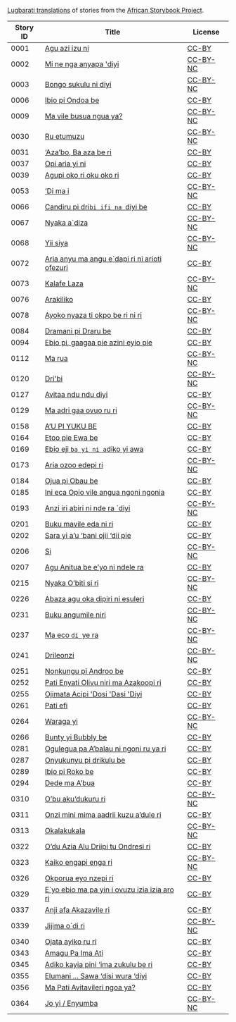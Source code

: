 [Lugbarati translations](http://my.africanstorybook.org/language/lugbarati) of stories from the [African Storybook Project](http://my.africanstorybook.org).

Story ID | Title | License
-------- | ----- | -------
0001 | [Agu azi izu ni](http://my.africanstorybook.org/stories/agu-azi-izu-ni) | [CC-BY](https://creativecommons.org/licenses/by/3.0/)
0002 | [Mi ne nga anyapa &#039;diyi](http://my.africanstorybook.org/stories/mi-ne-nga-anyapa-diyi) | [CC-BY-NC](http://creativecommons.org/licenses/by-nc/3.0/)
0003 | [Bongo sukulu ni diyi](http://my.africanstorybook.org/stories/bongo-sukulu-ni-diyi) | [CC-BY-NC](http://creativecommons.org/licenses/by-nc/3.0/)
0006 | [Ibio pi Ondoa be](http://my.africanstorybook.org/stories/ibio-pi-ondoa-be) | [CC-BY](https://creativecommons.org/licenses/by/3.0/)
0009 | [Ma vile busua ngua ya?](http://my.africanstorybook.org/stories/ma-vile-busua-ngua-ya) | [CC-BY-NC](http://creativecommons.org/licenses/by-nc/3.0/)
0030 | [Ru etumuzu](http://my.africanstorybook.org/stories/ru-etumuzu) | [CC-BY-NC](http://creativecommons.org/licenses/by-nc/3.0/)
0031 | [‘Aza’bo, Ba aza be ri](http://my.africanstorybook.org/stories/‘aza’bo-ba-aza-be-ri) | [CC-BY](https://creativecommons.org/licenses/by/3.0/)
0037 | [Opi aria yi ni](http://my.africanstorybook.org/stories/opi-aria-yi-ni) | [CC-BY](https://creativecommons.org/licenses/by/3.0/)
0039 | [Agupi oko ri oku oko ri](http://my.africanstorybook.org/stories/agupi-oko-ri-oku-oko-ri) | [CC-BY](https://creativecommons.org/licenses/by/3.0/)
0053 | [‘Di ma i](http://my.africanstorybook.org/stories/‘di-ma-i) | [CC-BY-NC](http://creativecommons.org/licenses/by-nc/3.0/)
0066 | [Candiru pi dri`bi ifi na `diyi be](http://my.africanstorybook.org/stories/candiru-pi-dribi-ifi-na-diyi-be) | [CC-BY](https://creativecommons.org/licenses/by/3.0/)
0067 | [Nyaka a`diza](http://my.africanstorybook.org/stories/nyaka-adiza) | [CC-BY-NC](http://creativecommons.org/licenses/by-nc/3.0/)
0068 | [Yii siya](http://my.africanstorybook.org/stories/yii-siya-0) | [CC-BY-NC](http://creativecommons.org/licenses/by-nc/3.0/)
0072 | [Aria anyu ma angu e`dapi ri ni arioti ofezuri](http://my.africanstorybook.org/stories/aria-anyu-ma-angu-edapi-ri-ni-arioti-ofezuri) | [CC-BY](https://creativecommons.org/licenses/by/3.0/)
0073 | [Kalafe Laza](http://my.africanstorybook.org/stories/kalafe-laza) | [CC-BY-NC](http://creativecommons.org/licenses/by-nc/3.0/)
0076 | [Arakiliko](http://my.africanstorybook.org/stories/arakiliko) | [CC-BY](https://creativecommons.org/licenses/by/3.0/)
0078 | [Ayoko nyaza ti okpo be ri ni ri](http://my.africanstorybook.org/stories/ayoko-nyaza-ti-okpo-be-ri-ni-ri) | [CC-BY-NC](http://creativecommons.org/licenses/by-nc/3.0/)
0084 | [Dramani pi Draru be](http://my.africanstorybook.org/stories/dramani-pi-draru-be) | [CC-BY](https://creativecommons.org/licenses/by/3.0/)
0094 | [Ebio pi, gaagaa pie azini eyio pie](http://my.africanstorybook.org/stories/ebio-pi-gaagaa-pie-azini-eyio-pie) | [CC-BY](https://creativecommons.org/licenses/by/3.0/)
0112 | [Ma rua](http://my.africanstorybook.org/stories/ma-rua) | [CC-BY-NC](http://creativecommons.org/licenses/by-nc/3.0/)
0120 | [Dri&#039;bi](http://my.africanstorybook.org/stories/dribi) | [CC-BY-NC](http://creativecommons.org/licenses/by-nc/3.0/)
0127 | [Avitaa ndu ndu diyi](http://my.africanstorybook.org/stories/avitaa-ndu-ndu-diyi) | [CC-BY](https://creativecommons.org/licenses/by/4.0/)
0129 | [Ma adri gaa ovuo ru ri](http://my.africanstorybook.org/stories/ma-adri-gaa-ovuo-ru-ri) | [CC-BY-NC](http://creativecommons.org/licenses/by-nc/3.0/)
0158 | [A’U PI YUKU BE](http://my.africanstorybook.org/stories/a’u-pi-yuku-be) | [CC-BY](https://creativecommons.org/licenses/by/3.0/)
0164 | [Etoo pie Ewa be](http://my.africanstorybook.org/stories/etoo-pie-ewa-be) | [CC-BY](https://creativecommons.org/licenses/by/3.0/)
0169 | [Ebio eji `ba yi ni a`diko yi awa](http://my.africanstorybook.org/stories/ebio-eji-ba-yi-ni-adiko-yi-awa) | [CC-BY](https://creativecommons.org/licenses/by/3.0/)
0173 | [Aria ozoo edepi ri](http://my.africanstorybook.org/stories/aria-ozoo-edepi-ri) | [CC-BY-NC](http://creativecommons.org/licenses/by-nc/3.0/)
0184 | [Ojua pi Obau be](http://my.africanstorybook.org/stories/ojua-pi-obau-be) | [CC-BY](https://creativecommons.org/licenses/by/3.0/)
0185 | [Ini eca Opio vile angua ngoni ngonia](http://my.africanstorybook.org/stories/ini-eca-opio-vile-angua-ngoni-ngonia) | [CC-BY](https://creativecommons.org/licenses/by/3.0/)
0193 | [Anzi iri abiri ni nde ra `diyi](http://my.africanstorybook.org/stories/anzi-iri-abiri-ni-nde-ra-diyi) | [CC-BY-NC](http://creativecommons.org/licenses/by-nc/3.0/)
0201 | [Buku mavile eda ni ri](http://my.africanstorybook.org/stories/buku-mavile-eda-ni-ri) | [CC-BY](https://creativecommons.org/licenses/by/4.0/)
0202 | [Sara yi a’u ‘bani ojii ‘dii pie](http://my.africanstorybook.org/stories/sara-yi-a’u-‘bani-ojii-‘dii-pie) | [CC-BY](https://creativecommons.org/licenses/by/3.0/)
0206 | [Si](http://my.africanstorybook.org/stories/si) | [CC-BY-NC](http://creativecommons.org/licenses/by-nc/3.0/)
0207 | [Agu Anitua be e’yo ni ndele ra](http://my.africanstorybook.org/stories/agu-anitua-be-e’yo-ni-ndele-ra) | [CC-BY](https://creativecommons.org/licenses/by/3.0/)
0215 | [Nyaka O’biti si ri](http://my.africanstorybook.org/stories/nyaka-o’biti-si-ri) | [CC-BY-NC](http://creativecommons.org/licenses/by-nc/3.0/)
0226 | [Abaza agu oka dipiri ni esuleri](http://my.africanstorybook.org/stories/abaza-agu-oka-dipiri-ni-esuleri) | [CC-BY](https://creativecommons.org/licenses/by/3.0/)
0231 | [Buku angumile niri](http://my.africanstorybook.org/stories/buku-angumile-niri) | [CC-BY-NC](http://creativecommons.org/licenses/by-nc/3.0/)
0237 | [Ma eco `di `ye ra](http://my.africanstorybook.org/stories/ma-eco-di-ye-ra) | [CC-BY-NC](http://creativecommons.org/licenses/by-nc/3.0/)
0241 | [Drileonzi](http://my.africanstorybook.org/stories/drileonzi) | [CC-BY-NC](http://creativecommons.org/licenses/by-nc/3.0/)
0251 | [Nonkungu pi Androo be](http://my.africanstorybook.org/stories/nonkungu-pi-androo-be) | [CC-BY](https://creativecommons.org/licenses/by/3.0/)
0252 | [Pati Enyati Olivu niri ma Azakoopi ri](http://my.africanstorybook.org/stories/pati-enyati-olivu-niri-ma-azakoopi-ri) | [CC-BY](https://creativecommons.org/licenses/by/3.0/)
0255 | [Ojimata Acipi &#039;Dosi &#039;Dasi &#039;Diyi](http://my.africanstorybook.org/stories/ojimata-acipi-dosi-dasi-diyi) | [CC-BY](https://creativecommons.org/licenses/by/3.0/)
0261 | [Pati efi](http://my.africanstorybook.org/stories/pati-efi) | [CC-BY](https://creativecommons.org/licenses/by/3.0/)
0264 | [Waraga yi](http://my.africanstorybook.org/stories/waraga-yi) | [CC-BY-NC](http://creativecommons.org/licenses/by-nc/3.0/)
0266 | [Bunty yi Bubbly be](http://my.africanstorybook.org/stories/bunty-yi-bubbly-be) | [CC-BY](https://creativecommons.org/licenses/by/3.0/)
0281 | [Ogulegua pa A’balau ni ngoni ru ya ri](http://my.africanstorybook.org/stories/ogulegua-pa-a’balau-ni-ngoni-ru-ya-ri) | [CC-BY](https://creativecommons.org/licenses/by/3.0/)
0287 | [Onyukunyu pi drikulu be](http://my.africanstorybook.org/stories/onyukunyu-pi-drikulu-be) | [CC-BY](https://creativecommons.org/licenses/by/3.0/)
0289 | [Ibio pi Roko be](http://my.africanstorybook.org/stories/ibio-pi-roko-be) | [CC-BY](https://creativecommons.org/licenses/by/3.0/)
0294 | [Dede ma A’bua](http://my.africanstorybook.org/stories/dede-ma-a’bua) | [CC-BY](https://creativecommons.org/licenses/by/3.0/)
0310 | [O’bu aku’dukuru ri](http://my.africanstorybook.org/stories/o’bu-aku’dukuru-ri) | [CC-BY-NC](http://creativecommons.org/licenses/by-nc/3.0/)
0311 | [Onzi mini mima aadrii kuzu a’dule ri](http://my.africanstorybook.org/stories/onzi-mini-mima-aadrii-kuzu-a’dule-ri) | [CC-BY](https://creativecommons.org/licenses/by/3.0/)
0313 | [Okalakukala](http://my.africanstorybook.org/stories/okalakukala) | [CC-BY-NC](http://creativecommons.org/licenses/by-nc/3.0/)
0322 | [O’du Azia Alu Driipi tu Ondresi ri](http://my.africanstorybook.org/stories/o’du-azia-alu-driipi-tu-ondresi-ri) | [CC-BY](https://creativecommons.org/licenses/by/3.0/)
0323 | [Kaiko engapi enga ri](http://my.africanstorybook.org/stories/kaiko-engapi-enga-ri) | [CC-BY-NC](http://creativecommons.org/licenses/by-nc/3.0/)
0326 | [Okporua eyo nzepi ri](http://my.africanstorybook.org/stories/okporua-eyo-nzepi-ri) | [CC-BY](https://creativecommons.org/licenses/by/3.0/)
0329 | [E`yo ebio ma pa yin i ovuzu izia izia aro ri](http://my.africanstorybook.org/stories/eyo-ebio-ma-pa-yin-i-ovuzu-izia-izia-aro-ri) | [CC-BY](https://creativecommons.org/licenses/by/3.0/)
0337 | [Anji afa Akazavile ri](http://my.africanstorybook.org/stories/anji-afa-akazavile-ri) | [CC-BY](https://creativecommons.org/licenses/by/3.0/)
0339 | [Jijima o`di ri](http://my.africanstorybook.org/stories/jijima-odi-ri) | [CC-BY-NC](http://creativecommons.org/licenses/by-nc/3.0/)
0340 | [Ojata ayiko ru ri](http://my.africanstorybook.org/stories/ojata-ayiko-ru-ri) | [CC-BY](https://creativecommons.org/licenses/by/3.0/)
0343 | [Amagu Pa Ima Ati](http://my.africanstorybook.org/stories/amagu-pa-ima-ati) | [CC-BY](https://creativecommons.org/licenses/by/3.0/)
0345 | [Adiko kayia pini ‘ima zukulu be ri](http://my.africanstorybook.org/stories/adiko-kayia-pini-‘ima-zukulu-be-ri) | [CC-BY](https://creativecommons.org/licenses/by/3.0/)
0355 | [Elumani ... Sawa ‘disi wura ‘diyi](http://my.africanstorybook.org/stories/elumani-sawa-‘disi-wura-‘diyi) | [CC-BY](https://creativecommons.org/licenses/by/3.0/)
0356 | [Ma Pati Avitavileri ngoa ya?](http://my.africanstorybook.org/stories/ma-pati-avitavileri-ngoa-ya) | [CC-BY](https://creativecommons.org/licenses/by/3.0/)
0364 | [Jo yi / Enyumba](http://my.africanstorybook.org/stories/jo-yi-enyumba) | [CC-BY-NC](http://creativecommons.org/licenses/by-nc/3.0/)
